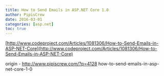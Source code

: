 ```yaml
---
title: How to Send Emails in ASP.NET Core 1.0
author: PipisCrew
date: 2016-03-01
categories: [asp.net]
toc: true
---
```


[http://www.codeproject.com/Articles/1081306/How-to-Send-Emails-in-ASP-NET-Core](http://www.codeproject.com/Articles/1081306/How-to-Send-Emails-in-ASP-NET-Core)

origin - http://www.pipiscrew.com/?p=4128 how-to-send-emails-in-asp-net-core-1-0